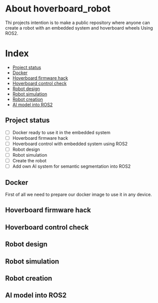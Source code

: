 # About hoverboard_robot
Thi projects intention is to make a public repository where anyone can create a robot with an embedded system and hoverboard wheels Using ROS2.

# Index

  - [Project status](#project-status)
  - [Docker](#docker)
  - [Hoverboard firmware hack](#hoverboard-firmware-hack)
  - [Hoverboard control check](#hoverboard-control-check)
  - [Robot design](#robot-design)
  - [Robot simulation](#robot-simulation)
  - [Robot creation](#robot-creation)
  - [AI model into ROS2](#ai-model-into-ros2)


## Project status

- [ ] Docker ready to use it in the embedded system
- [ ] Hoverboard firmware hack
- [ ] Hoverboard control with embedded system using ROS2
- [ ] Robot design
- [ ] Robot simulation
- [ ] Create the robot
- [ ] Add own AI system for semantic segmentation into ROS2

## Docker

First of all we need to prepare our docker image to use it in any device. 



## Hoverboard firmware hack

## Hoverboard control check

## Robot design

## Robot simulation

## Robot creation

## AI model into ROS2